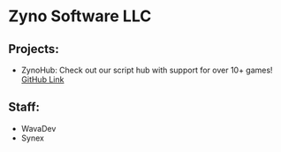 # Zyno Software LLC

## Projects:
- ZynoHub: Check out our script hub with support for over 10+ games! [GitHub Link](https://github.com/Zyno-LLC/ZynoHub)

## Staff:
- WavaDev
- Synex
